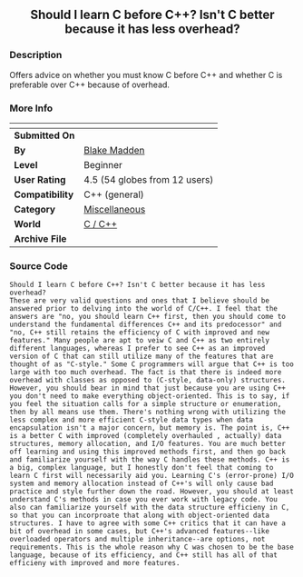 ﻿<div align="center">

## Should I learn C before C\+\+? Isn't C better because it has less overhead?


</div>

### Description

Offers advice on whether you must know C before C++ and whether C is preferable over C++ because of overhead.
 
### More Info
 


<span>             |<span>
---                |---
**Submitted On**   |
**By**             |[Blake Madden](https://github.com/Planet-Source-Code/PSCIndex/blob/master/ByAuthor/blake-madden.md)
**Level**          |Beginner
**User Rating**    |4.5 (54 globes from 12 users)
**Compatibility**  |C\+\+ \(general\)
**Category**       |[Miscellaneous](https://github.com/Planet-Source-Code/PSCIndex/blob/master/ByCategory/miscellaneous__3-1.md)
**World**          |[C / C\+\+](https://github.com/Planet-Source-Code/PSCIndex/blob/master/ByWorld/c-c.md)
**Archive File**   |[](https://github.com/Planet-Source-Code/blake-madden-should-i-learn-c-before-c-isn-t-c-better-because-it-has-less-overhead__3-537/archive/master.zip)





### Source Code

```
Should I learn C before C++? Isn't C better because it has less overhead?
These are very valid questions and ones that I believe should be answered prior to delving into the world of C/C++. I feel that the answers are "no, you should learn C++ first, then you should come to understand the fundamental differences C++ and its predocessor" and "no, C++ still retains the efficiency of C with improved and new features." Many people are apt to veiw C and C++ as two entirely different languages, whereas I prefer to see C++ as an improved version of C that can still utilize many of the features that are thought of as "C-style." Some C programmers will argue that C++ is too large with too much overhead. The fact is that there is indeed more overhead with classes as opposed to (C-style, data-only) structures. However, you should bear in mind that just because you are using C++ you don't need to make everything object-oriented. This is to say, if you feel the situation calls for a simple structure or enumeration, then by all means use them. There's nothing wrong with utilizing the less complex and more efficient C-style data types when data encapsulation isn't a major concern, but memory is. The point is, C++ is a better C with improved (completely overhauled , actually) data structures, memory allocation, and I/O features. You are much better off learning and using this improved methods first, and then go back and familiarize yourself with the way C handles these methods. C++ is a big, complex language, but I honestly don't feel that coming to learn C first will necessarily aid you. Learning C's (error-prone) I/O system and memory allocation instead of C++'s will only cause bad practice and style further down the road. However, you should at least understand C's methods in case you ever work with legacy code. You also can familiarize yourself with the data structure efficieny in C, so that you can incorproate that along with object-oriented data structures. I have to agree with some C++ critics that it can have a bit of overhead in some cases, but C++'s advanced features--like overloaded operators and multiple inheritance--are options, not requirements. This is the whole reason why C was chosen to be the base language, because of its efficiency, and C++ still has all of that efficieny with improved and more features.
```

